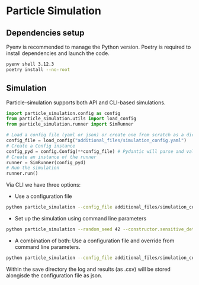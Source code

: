 # Particle Simulation

## Dependencies setup

Pyenv is recommended to manage the Python version.
Poetry is required to install dependencies and launch the code.

```bash
pyenv shell 3.12.3
poetry install --no-root
```

## Simulation

Particle-simulation supports both API and CLI-based simulations.

```python
import particle_simulation.config as config
from particle_simulation.utils import load_config
from particle_simulation.runner import SimRunner

# Load a config file (yaml or json) or create one from scratch as a dict
config_file = load_config("additional_files/simulation_config.yaml")
# Create a Config instance
config_pyd = config.Config(**config_file) # Pydantic will parse and validate the input config file
# Create an instance of the runner
runner = SimRunner(config_pyd)
# Run the simulation
runner.run()
```
Via CLI we have three options:
- Use a configuration file 
```bash
python particle_simulation --config_file additional_files/simulation_config.yaml
```
- Set up the simulation using command line parameters
```bash
python particle_simulation --random_seed 42 --constructor.sensitive_detectors.enabled True
```
- A combination of both: Use a configuration file and override from command line parameters.
```bash
python particle_simulation --config_file additional_files/simulation_config.yaml --random_seed 648 --constructor.sensitive_detectors.enabled False
```
Within the save directory the log and results (as .csv) will be stored alongisde the configuration file as json. 
